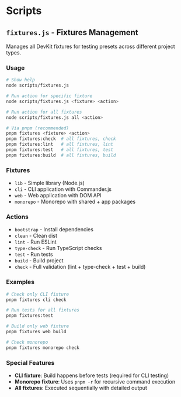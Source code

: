 # Scripts

## `fixtures.js` - Fixtures Management

Manages all DevKit fixtures for testing presets across different project types.

### Usage

```bash
# Show help
node scripts/fixtures.js

# Run action for specific fixture
node scripts/fixtures.js <fixture> <action>

# Run action for all fixtures
node scripts/fixtures.js all <action>

# Via pnpm (recommended)
pnpm fixtures <fixture> <action>
pnpm fixtures:check  # all fixtures, check
pnpm fixtures:lint   # all fixtures, lint
pnpm fixtures:test   # all fixtures, test
pnpm fixtures:build  # all fixtures, build
```

### Fixtures

- `lib` - Simple library (Node.js)
- `cli` - CLI application with Commander.js
- `web` - Web application with DOM API
- `monorepo` - Monorepo with shared + app packages

### Actions

- `bootstrap` - Install dependencies
- `clean` - Clean dist
- `lint` - Run ESLint
- `type-check` - Run TypeScript checks
- `test` - Run tests
- `build` - Build project
- `check` - Full validation (lint + type-check + test + build)

### Examples

```bash
# Check only CLI fixture
pnpm fixtures cli check

# Run tests for all fixtures
pnpm fixtures:test

# Build only web fixture
pnpm fixtures web build

# Check monorepo
pnpm fixtures monorepo check
```

### Special Features

- **CLI fixture**: Build happens before tests (required for CLI testing)
- **Monorepo fixture**: Uses `pnpm -r` for recursive command execution
- **All fixtures**: Executed sequentially with detailed output

